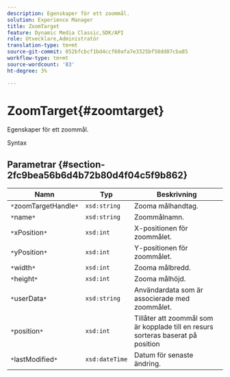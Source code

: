 ```yaml
---
description: Egenskaper för ett zoommål.
solution: Experience Manager
title: ZoomTarget
feature: Dynamic Media Classic,SDK/API
role: Utvecklare,Administratör
translation-type: tm+mt
source-git-commit: 052bfcbcf1bd4ccf60afa7e3325bf58dd07cba85
workflow-type: tm+mt
source-wordcount: '83'
ht-degree: 3%

---
```



# ZoomTarget{#zoomtarget}

Egenskaper för ett zoommål.

Syntax

## Parametrar {#section-2fc9bea56b6d4b72b80d4f04c5f9b862}

| Namn | Typ | Beskrivning |
|---|---|---|
| `*`zoomTargetHandle`*` | `xsd:string` | Zooma målhandtag. |
| `*`name`*` | `xsd:string` | Zoommålnamn. |
| `*`xPosition`*` | `xsd:int` | X-positionen för zoommålet. |
| `*`yPosition`*` | `xsd:int` | Y-positionen för zoommålet. |
| `*`width`*` | `xsd:int` | Zooma målbredd. |
| `*`height`*` | `xsd:int` | Zooma målhöjd. |
| `*`userData`*` | `xsd:string` | Användardata som är associerade med zoommålet. |
| `*`position`*` | `xsd:int` | Tillåter att zoommål som är kopplade till en resurs sorteras baserat på position |
| `*`lastModified`*` | `xsd:dateTime` | Datum för senaste ändring. |

